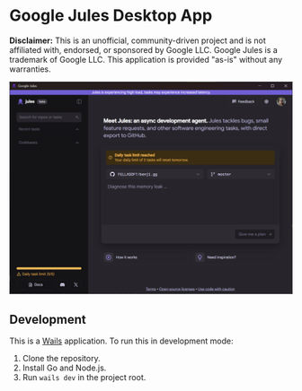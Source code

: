 # Google Jules Desktop App

**Disclaimer:** This is an unofficial, community-driven project and is not affiliated with, endorsed, or sponsored by Google LLC. Google Jules is a trademark of Google LLC. This application is provided "as-is" without any warranties.

![Screenshot of the Google Jules Desktop App](docs/screenshot.png)

## Development

This is a [Wails](https://wails.io) application. To run this in development mode:

1.  Clone the repository.
2.  Install Go and Node.js.
3.  Run `wails dev` in the project root.
